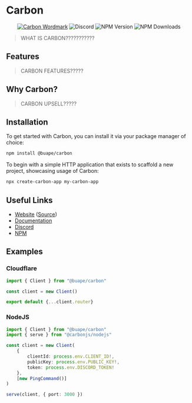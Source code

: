 # Carbon

<div align="center">
<a href="https://go.buape.com/Discord"><img src="https://cdn.buape.com/CarbonWordmark.png" alt="Carbon Wordmark"></a>

<img alt="Discord" src="https://img.shields.io/discord/744282929684938844?style=for-the-badge">
<img alt="NPM Version" src="https://img.shields.io/npm/v/@buape/carbon?style=for-the-badge">
<img alt="NPM Downloads" src="https://img.shields.io/npm/dm/@buape/carbon?style=for-the-badge">
</div>

> WHAT IS CARBON???????????

## Features

> CARBON FEATURES?????

## Why Carbon?

> CARBON UPSELL?????

## Installation

To get started with Carbon, you can install it via your package manager of choice:

```bash
npm install @buape/carbon
```

To begin with a simple HTTP application that exists to scaffold a new project, showcasing usage of Carbon:

```bash
npx create-carbon-app my-carbon-app
```
## Useful Links

- [Website](https://carbon.buape.com) ([Source](https://github.com/buape/carbon))
- [Documentation](https://carbon.buape.com/docs)
- [Discord](https://go.buape.com/Discord)
- [NPM](https://www.npmjs.com/package/@buape/carbon)


## Examples

### Cloudflare

```ts
import { Client } from "@buape/carbon"

const client = new Client()

export default {...client.router}
```

### NodeJS

```ts
import { Client } from "@buape/carbon"
import { serve } from "@carbonjs/nodejs"

const client = new Client(
	{
		clientId: process.env.CLIENT_ID!,
		publicKey: process.env.PUBLIC_KEY!,
		token: process.env.DISCORD_TOKEN!
	},
	[new PingCommand()]
)

serve(client, { port: 3000 })
```
